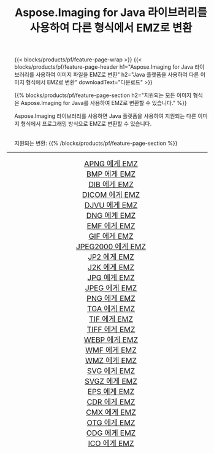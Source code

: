 ﻿---
title: Aspose.Imaging for Java 라이브러리를 사용하여 다른 형식에서 EMZ로 변환 
weight: 3920
url: /ko/java/conversion/to/emz 
lang: ko
langdirlevel: 2
locales: zh-hans,ja,it,ru,de,es,fr,nl,id,lt,pl,pt,vi,tr,ko,zh-hant,ar,hi,th,sv,cs,uk,he
description: Aspose.Imaging을 사용하면 Java를 사용하여 다른 형식에서 EMZ로 변환할 수 있습니다.
---

{{< blocks/products/pf/feature-page-wrap >}}
{{< blocks/products/pf/feature-page-header h1="Aspose.Imaging for Java 라이브러리를 사용하여 이미지 파일을 EMZ로 변환" h2="Java 플랫폼을 사용하여 다른 이미지 형식에서 EMZ로 변환" downloadText="다운로드" >}}


{{% blocks/products/pf/feature-page-section  h2="지원되는 모든 이미지 형식은 Aspose.Imaging for Java를 사용하여 EMZ로 변환할 수 있습니다." %}}
<p align=justify>Aspose.Imaging 라이브러리를 사용하면 Java 플랫폼을 사용하여 지원되는 다른 이미지 형식에서 프로그래밍 방식으로 EMZ로 변환할 수 있습니다.</p>
<br/>
지원되는 변환:
{{% /blocks/products/pf/feature-page-section %}}
<div class="container-fluid productfamilypage bg-gray">
    <div class="convertypes bg-gray agp-content section">
        <div class="container">
		<hr style="margin-left:-20px;"/>
		<div class="row other-converters" style="gap: 10px;font-size: 19px;text-align:center;">
		    <div class='col-md-2 other-converter remove-lp remove-rp'><a href="/imaging/ko/java/conversion/apng-to-emz" style="padding:15px;">APNG 에게 EMZ</a></div>
<div class='col-md-2 other-converter remove-lp remove-rp'><a href="/imaging/ko/java/conversion/bmp-to-emz" style="padding:15px;">BMP 에게 EMZ</a></div>
<div class='col-md-2 other-converter remove-lp remove-rp'><a href="/imaging/ko/java/conversion/dib-to-emz" style="padding:15px;">DIB 에게 EMZ</a></div>
<div class='col-md-2 other-converter remove-lp remove-rp'><a href="/imaging/ko/java/conversion/dicom-to-emz" style="padding:15px;">DICOM 에게 EMZ</a></div>
<div class='col-md-2 other-converter remove-lp remove-rp'><a href="/imaging/ko/java/conversion/djvu-to-emz" style="padding:15px;">DJVU 에게 EMZ</a></div>
<div class='col-md-2 other-converter remove-lp remove-rp'><a href="/imaging/ko/java/conversion/dng-to-emz" style="padding:15px;">DNG 에게 EMZ</a></div>
<div class='col-md-2 other-converter remove-lp remove-rp'><a href="/imaging/ko/java/conversion/emf-to-emz" style="padding:15px;">EMF 에게 EMZ</a></div>
<div class='col-md-2 other-converter remove-lp remove-rp'><a href="/imaging/ko/java/conversion/gif-to-emz" style="padding:15px;">GIF 에게 EMZ</a></div>
<div class='col-md-2 other-converter remove-lp remove-rp'><a href="/imaging/ko/java/conversion/jpeg2000-to-emz" style="padding:15px;">JPEG2000 에게 EMZ</a></div>
<div class='col-md-2 other-converter remove-lp remove-rp'><a href="/imaging/ko/java/conversion/jp2-to-emz" style="padding:15px;">JP2 에게 EMZ</a></div>
<div class='col-md-2 other-converter remove-lp remove-rp'><a href="/imaging/ko/java/conversion/j2k-to-emz" style="padding:15px;">J2K 에게 EMZ</a></div>
<div class='col-md-2 other-converter remove-lp remove-rp'><a href="/imaging/ko/java/conversion/jpg-to-emz" style="padding:15px;">JPG 에게 EMZ</a></div>
<div class='col-md-2 other-converter remove-lp remove-rp'><a href="/imaging/ko/java/conversion/jpeg-to-emz" style="padding:15px;">JPEG 에게 EMZ</a></div>
<div class='col-md-2 other-converter remove-lp remove-rp'><a href="/imaging/ko/java/conversion/png-to-emz" style="padding:15px;">PNG 에게 EMZ</a></div>
<div class='col-md-2 other-converter remove-lp remove-rp'><a href="/imaging/ko/java/conversion/tga-to-emz" style="padding:15px;">TGA 에게 EMZ</a></div>
<div class='col-md-2 other-converter remove-lp remove-rp'><a href="/imaging/ko/java/conversion/tif-to-emz" style="padding:15px;">TIF 에게 EMZ</a></div>
<div class='col-md-2 other-converter remove-lp remove-rp'><a href="/imaging/ko/java/conversion/tiff-to-emz" style="padding:15px;">TIFF 에게 EMZ</a></div>
<div class='col-md-2 other-converter remove-lp remove-rp'><a href="/imaging/ko/java/conversion/webp-to-emz" style="padding:15px;">WEBP 에게 EMZ</a></div>
<div class='col-md-2 other-converter remove-lp remove-rp'><a href="/imaging/ko/java/conversion/wmf-to-emz" style="padding:15px;">WMF 에게 EMZ</a></div>
<div class='col-md-2 other-converter remove-lp remove-rp'><a href="/imaging/ko/java/conversion/wmz-to-emz" style="padding:15px;">WMZ 에게 EMZ</a></div>
<div class='col-md-2 other-converter remove-lp remove-rp'><a href="/imaging/ko/java/conversion/svg-to-emz" style="padding:15px;">SVG 에게 EMZ</a></div>
<div class='col-md-2 other-converter remove-lp remove-rp'><a href="/imaging/ko/java/conversion/svgz-to-emz" style="padding:15px;">SVGZ 에게 EMZ</a></div>
<div class='col-md-2 other-converter remove-lp remove-rp'><a href="/imaging/ko/java/conversion/eps-to-emz" style="padding:15px;">EPS 에게 EMZ</a></div>
<div class='col-md-2 other-converter remove-lp remove-rp'><a href="/imaging/ko/java/conversion/cdr-to-emz" style="padding:15px;">CDR 에게 EMZ</a></div>
<div class='col-md-2 other-converter remove-lp remove-rp'><a href="/imaging/ko/java/conversion/cmx-to-emz" style="padding:15px;">CMX 에게 EMZ</a></div>
<div class='col-md-2 other-converter remove-lp remove-rp'><a href="/imaging/ko/java/conversion/otg-to-emz" style="padding:15px;">OTG 에게 EMZ</a></div>
<div class='col-md-2 other-converter remove-lp remove-rp'><a href="/imaging/ko/java/conversion/odg-to-emz" style="padding:15px;">ODG 에게 EMZ</a></div>
<div class='col-md-2 other-converter remove-lp remove-rp'><a href="/imaging/ko/java/conversion/ico-to-emz" style="padding:15px;">ICO 에게 EMZ</a></div>
                </div>
        </div>
    </div>
</div>
<br/>

